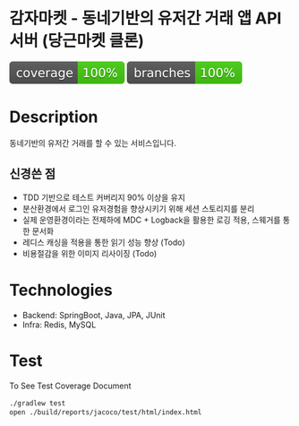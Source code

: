 # 감자마켓 - 동네기반의 유저간 거래 앱 API 서버 (당근마켓 클론)

![Coverage](.github/badges/jacoco.svg) 
![branches.svg](.github/badges/branches.svg)

# Description

동네기반의 유저간 거래를 할 수 있는 서비스입니다.


## 신경쓴 점

- TDD 기반으로 테스트 커버리지 90% 이상을 유지
- 분산환경에서 로그인 유저경험을 향상시키기 위해 세션 스토리지를 분리
- 실제 운영환경이라는 전제하에 MDC + Logback을 활용한 로깅 적용, 스웨거를 통한 문서화
- 레디스 캐싱을 적용을 통한 읽기 성능 향상 (Todo)
- 비용절감을 위한 이미지 리사이징 (Todo)

# Technologies

- Backend: SpringBoot, Java, JPA, JUnit
- Infra: Redis, MySQL

# Test
To See Test Coverage Document
```shell
./gradlew test
open ./build/reports/jacoco/test/html/index.html 
```